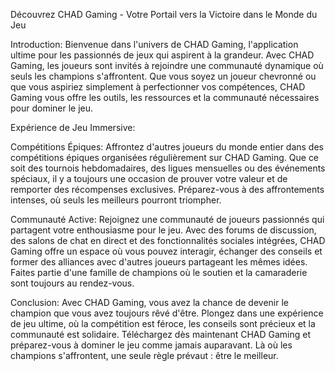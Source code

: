  Découvrez CHAD Gaming - Votre Portail vers la Victoire dans le Monde du Jeu

Introduction:
Bienvenue dans l'univers de CHAD Gaming, l'application ultime pour les passionnés de jeux qui aspirent à la grandeur. Avec CHAD Gaming, les joueurs sont invités à rejoindre une communauté dynamique où seuls les champions s'affrontent. Que vous soyez un joueur chevronné ou que vous aspiriez simplement à perfectionner vos compétences, CHAD Gaming vous offre les outils, les ressources et la communauté nécessaires pour dominer le jeu.

Expérience de Jeu Immersive:

Compétitions Épiques:
Affrontez d'autres joueurs du monde entier dans des compétitions épiques organisées régulièrement sur CHAD Gaming. Que ce soit des tournois hebdomadaires, des ligues mensuelles ou des événements spéciaux, il y a toujours une occasion de prouver votre valeur et de remporter des récompenses exclusives. Préparez-vous à des affrontements intenses, où seuls les meilleurs pourront triompher.

Communauté Active:
Rejoignez une communauté de joueurs passionnés qui partagent votre enthousiasme pour le jeu. Avec des forums de discussion, des salons de chat en direct et des fonctionnalités sociales intégrées, CHAD Gaming offre un espace où vous pouvez interagir, échanger des conseils et former des alliances avec d'autres joueurs partageant les mêmes idées. Faites partie d'une famille de champions où le soutien et la camaraderie sont toujours au rendez-vous.

Conclusion:
Avec CHAD Gaming, vous avez la chance de devenir le champion que vous avez toujours rêvé d'être. Plongez dans une expérience de jeu ultime, où la compétition est féroce, les conseils sont précieux et la communauté est solidaire. Téléchargez dès maintenant CHAD Gaming et préparez-vous à dominer le jeu comme jamais auparavant. Là où les champions s'affrontent, une seule règle prévaut : être le meilleur.
